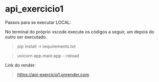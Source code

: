 # api_exercicio1

Passos para se executar LOCAL:

No terminal do próprio vscode execute os códigos a seguir, um depois do outro ser executado.

> pip install -r requirements.txt

> uvicorn app.main:app --reload

Link do render:
> https://api-exercicio1.onrender.com
